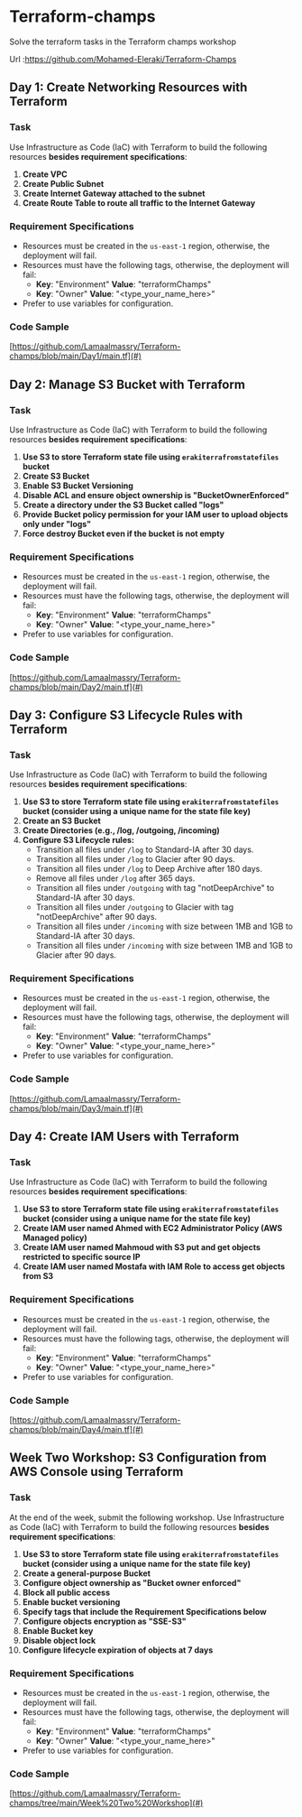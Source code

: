 # Terraform-champs
Solve the terraform tasks in the Terraform champs workshop

Url :https://github.com/Mohamed-Eleraki/Terraform-Champs


## Day 1: Create Networking Resources with Terraform

### Task

Use Infrastructure as Code (IaC) with Terraform to build the following resources **besides requirement specifications**:

1. **Create VPC**
2. **Create Public Subnet**
3. **Create Internet Gateway attached to the subnet**
4. **Create Route Table to route all traffic to the Internet Gateway**

### Requirement Specifications

- Resources must be created in the `us-east-1` region, otherwise, the deployment will fail.
- Resources must have the following tags, otherwise, the deployment will fail:
  - **Key**: "Environment" **Value**: "terraformChamps"
  - **Key**: "Owner" **Value**: "<type_your_name_here>"
- Prefer to use variables for configuration.

### Code Sample

[https://github.com/Lamaalmassry/Terraform-champs/blob/main/Day1/main.tf](#)

## Day 2: Manage S3 Bucket with Terraform

### Task

Use Infrastructure as Code (IaC) with Terraform to build the following resources **besides requirement specifications**:

1. **Use S3 to store Terraform state file using `erakiterrafromstatefiles` bucket**
2. **Create S3 Bucket**
3. **Enable S3 Bucket Versioning**
4. **Disable ACL and ensure object ownership is "BucketOwnerEnforced"**
5. **Create a directory under the S3 Bucket called "logs"**
6. **Provide Bucket policy permission for your IAM user to upload objects only under "logs"**
7. **Force destroy Bucket even if the bucket is not empty**

### Requirement Specifications

- Resources must be created in the `us-east-1` region, otherwise, the deployment will fail.
- Resources must have the following tags, otherwise, the deployment will fail:
  - **Key**: "Environment" **Value**: "terraformChamps"
  - **Key**: "Owner" **Value**: "<type_your_name_here>"
- Prefer to use variables for configuration.

### Code Sample

[https://github.com/Lamaalmassry/Terraform-champs/blob/main/Day2/main.tf](#)

## Day 3: Configure S3 Lifecycle Rules with Terraform

### Task

Use Infrastructure as Code (IaC) with Terraform to build the following resources **besides requirement specifications**:

1. **Use S3 to store Terraform state file using `erakiterrafromstatefiles` bucket (consider using a unique name for the state file key)**
2. **Create an S3 Bucket**
3. **Create Directories (e.g., /log, /outgoing, /incoming)**
4. **Configure S3 Lifecycle rules:**
   - Transition all files under `/log` to Standard-IA after 30 days.
   - Transition all files under `/log` to Glacier after 90 days.
   - Transition all files under `/log` to Deep Archive after 180 days.
   - Remove all files under `/log` after 365 days.
   - Transition all files under `/outgoing` with tag "notDeepArchive" to Standard-IA after 30 days.
   - Transition all files under `/outgoing` to Glacier with tag "notDeepArchive" after 90 days.
   - Transition all files under `/incoming` with size between 1MB and 1GB to Standard-IA after 30 days.
   - Transition all files under `/incoming` with size between 1MB and 1GB to Glacier after 90 days.

### Requirement Specifications

- Resources must be created in the `us-east-1` region, otherwise, the deployment will fail.
- Resources must have the following tags, otherwise, the deployment will fail:
  - **Key**: "Environment" **Value**: "terraformChamps"
  - **Key**: "Owner" **Value**: "<type_your_name_here>"
- Prefer to use variables for configuration.

### Code Sample

[https://github.com/Lamaalmassry/Terraform-champs/blob/main/Day3/main.tf](#)

## Day 4: Create IAM Users with Terraform

### Task

Use Infrastructure as Code (IaC) with Terraform to build the following resources **besides requirement specifications**:

1. **Use S3 to store Terraform state file using `erakiterrafromstatefiles` bucket (consider using a unique name for the state file key)**
2. **Create IAM user named Ahmed with EC2 Administrator Policy (AWS Managed policy)**
3. **Create IAM user named Mahmoud with S3 put and get objects restricted to specific source IP**
4. **Create IAM user named Mostafa with IAM Role to access get objects from S3**

### Requirement Specifications

- Resources must be created in the `us-east-1` region, otherwise, the deployment will fail.
- Resources must have the following tags, otherwise, the deployment will fail:
  - **Key**: "Environment" **Value**: "terraformChamps"
  - **Key**: "Owner" **Value**: "<type_your_name_here>"
- Prefer to use variables for configuration.

### Code Sample

[https://github.com/Lamaalmassry/Terraform-champs/blob/main/Day4/main.tf](#)

## Week Two Workshop: S3 Configuration from AWS Console using Terraform

### Task

At the end of the week, submit the following workshop. Use Infrastructure as Code (IaC) with Terraform to build the following resources **besides requirement specifications**:

1. **Use S3 to store Terraform state file using `erakiterrafromstatefiles` bucket (consider using a unique name for the state file key)**
2. **Create a general-purpose Bucket**
3. **Configure object ownership as "Bucket owner enforced"**
4. **Block all public access**
5. **Enable bucket versioning**
6. **Specify tags that include the Requirement Specifications below**
7. **Configure objects encryption as "SSE-S3"**
8. **Enable Bucket key**
9. **Disable object lock**
10. **Configure lifecycle expiration of objects at 7 days**

### Requirement Specifications

- Resources must be created in the `us-east-1` region, otherwise, the deployment will fail.
- Resources must have the following tags, otherwise, the deployment will fail:
  - **Key**: "Environment" **Value**: "terraformChamps"
  - **Key**: "Owner" **Value**: "<type_your_name_here>"
- Prefer to use variables for configuration.

### Code Sample

[https://github.com/Lamaalmassry/Terraform-champs/tree/main/Week%20Two%20Workshop](#)
